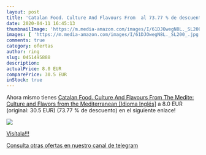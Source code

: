 ```yaml
---
layout: post
title: 'Catalan Food. Culture And Flavours From  al 73.77 % de descuento'
date: 2020-04-11 16:45:13
thumbnailImage: 'https://m.media-amazon.com/images/I/61DJOwegN8L._SL200_.jpg'
images: [ 'https://m.media-amazon.com/images/I/61DJOwegN8L._SL200_.jpg' ]
comments: true
category: ofertas
author: ring
slug: 0451495888
description:
actualPrice: 8.0 EUR
comparePrice: 30.5 EUR
inStock: true
---
```


Ahora mismo tienes [Catalan Food. Culture And Flavours From The Medite: Culture and Flavors from the Mediterranean [Idioma Inglés]](https://www.amazon.com/dp/0451495888/?tag=redken08-20) a 8.0 EUR (original: 30.5 EUR) (73.77 %  de descuento) en el siguiente enlace!

[![](https://m.media-amazon.com/images/I/61DJOwegN8L._SL200_.jpg)](https://www.amazon.com/dp/0451495888/?tag=redken08-20)

[Visítala!!!](https://www.amazon.com/dp/0451495888/?tag=redken08-20)

[Consulta otras ofertas en nuestro canal de telegram](https://t.me/s/ofertas25)
